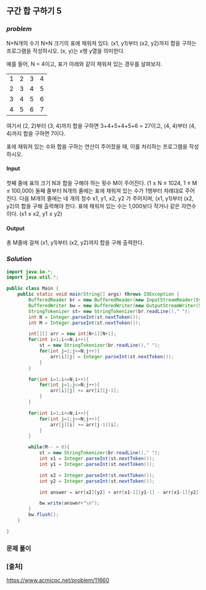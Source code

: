 ## **구간 합 구하기 5**


### ***problem***
N×N개의 수가 N×N 크기의 표에 채워져&nbsp;있다. (x1, y1)부터 (x2, y2)까지 합을 구하는 프로그램을 작성하시오. (x, y)는 x행 y열을 의미한다.

예를 들어, N = 4이고, 표가&nbsp;아래와 같이 채워져 있는 경우를 살펴보자.

<table style="line-height:20.8px; width:158px">
	<tbody>
		<tr>
			<td style="text-align:center">1</td>
			<td style="text-align:center">2</td>
			<td style="text-align:center">3</td>
			<td style="text-align:center">4</td>
		</tr>
		<tr>
			<td style="text-align:center">2</td>
			<td style="text-align:center">3</td>
			<td style="text-align:center">4</td>
			<td style="text-align:center">5</td>
		</tr>
		<tr>
			<td style="text-align:center">3</td>
			<td style="text-align:center">4</td>
			<td style="text-align:center">5</td>
			<td style="text-align:center">6</td>
		</tr>
		<tr>
			<td style="text-align:center">4</td>
			<td style="text-align:center">5</td>
			<td style="text-align:center">6</td>
			<td style="text-align:center">7</td>
		</tr>
	</tbody>
</table>

여기서 (2, 2)부터 (3, 4)까지 합을 구하면 3+4+5+4+5+6 = 27이고, (4, 4)부터 (4, 4)까지 합을 구하면 7이다.

표에 채워져 있는 수와 합을 구하는 연산이 주어졌을 때, 이를 처리하는 프로그램을 작성하시오.

#### **Input**
첫째 줄에 표의 크기 N과 합을 구해야 하는 횟수 M이 주어진다. (1 ≤ N ≤ 1024, 1 ≤ M ≤ 100,000) 둘째 줄부터 N개의 줄에는 표에 채워져 있는 수가 1행부터 차례대로 주어진다. 다음 M개의 줄에는 네 개의 정수 x1, y1, x2, y2 가 주어지며, (x1, y1)부터 (x2, y2)의 합을 구해 출력해야 한다. 표에 채워져 있는 수는 1,000보다 작거나 같은 자연수이다. (x1 ≤ x2, y1 ≤ y2)

#### **Output**
총 M줄에 걸쳐 (x1, y1)부터 (x2, y2)까지 합을 구해 출력한다.

### ***Solution***
``` java
import java.io.*;
import java.util.*;

public class Main {
    public static void main(String[] args) throws IOException {
        BufferedReader br = new BufferedReader(new InputStreamReader(System.in));
        BufferedWriter bw = new BufferedWriter(new OutputStreamWriter(System.out));
        StringTokenizer st= new StringTokenizer(br.readLine()," ");
        int N = Integer.parseInt(st.nextToken());
        int M = Integer.parseInt(st.nextToken());

        int[][] arr = new int[N+1][N+1];
        for(int i=1;i<=N;i++){
            st = new StringTokenizer(br.readLine()," ");
            for(int j=1;j<=N;j++){
                arr[i][j] = Integer.parseInt(st.nextToken());
            }
        }

        for(int i=1;i<=N;i++){
            for(int j=1;j<=N;j++){
                arr[i][j] += arr[i][j-1];
            }
        }

        for(int i=1;i<=N;i++){
            for(int j=1;j<=N;j++){
                arr[j][i] += arr[j-1][i];
            }
        }

        while(M-- > 0){
            st = new StringTokenizer(br.readLine()," ");
            int x1 = Integer.parseInt(st.nextToken());
            int y1 = Integer.parseInt(st.nextToken());

            int x2 = Integer.parseInt(st.nextToken());
            int y2 = Integer.parseInt(st.nextToken());

            int answer = arr[x2][y2] + arr[x1-1][y1-1] - arr[x1-1][y2] - arr[x2][y1-1];

            bw.write(answer+"\n");
        }
        bw.flush();
    }

}
```
### **문제 풀이**

 
### **[출처]**
https://www.acmicpc.net/problem/11660
